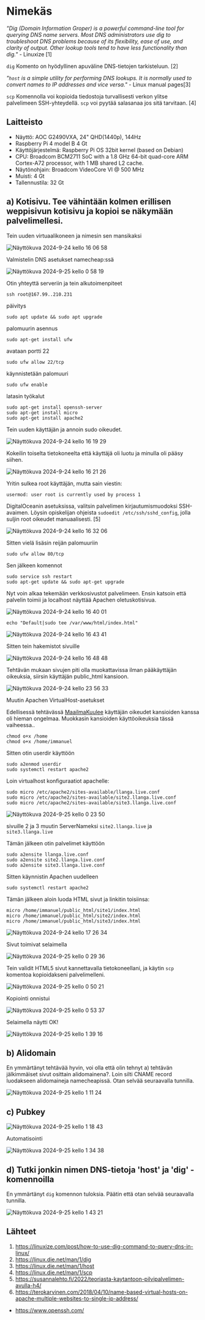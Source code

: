 
# Nimekäs

_"Dig (Domain Information Groper) is a powerful command-line tool for querying DNS name servers.
Most DNS administrators use dig to troubleshoot DNS problems because of its flexibility, 
ease of use, and clarity of output. Other lookup tools tend to have less functionality than dig."_ - Linuxize [1]

`dig` Komento on hyödyllinen apuväline DNS-tietojen tarkisteluun. [2]

_"`host` is a simple utility for performing DNS lookups. It is normally used to convert names to IP addresses and vice versa."_ - Linux manual pages[3]

`scp` Komennolla voi kopioida tiedostoja turvallisesti verkon ylitse palvelimeen SSH-yhteydellä. `scp` voi pyytää salasanaa jos sitä tarvitaan. [4]

## Laitteisto

- Näyttö: AOC G2490VXA, 24" QHD(1440p), 144Hz
- Raspberry Pi 4 model B 4 Gt
- Käyttöjärjestelmä: Raspberry Pi OS 32bit kernel (based on Debian)
- CPU: Broadcom BCM2711 SoC with a 1.8 GHz 64-bit quad-core ARM Cortex-A72 processor, with 1 MB shared L2 cache.
- Näytönohjain: Broadcom VideoCore VI @ 500 MHz
- Muisti: 4 Gt
- Tallennustila: 32 Gt


## a) Kotisivu. Tee vähintään kolmen erillisen weppisivun kotisivu ja kopioi se näkymään palvelimellesi. 

Tein uuden virtuaalikoneen ja nimesin sen mansikaksi

![Näyttökuva 2024-9-24 kello 16 06 58](https://github.com/user-attachments/assets/01a77236-a660-4b4e-a277-b8fd73811725)

Valmistelin DNS asetukset namecheap:ssä

![Näyttökuva 2024-9-25 kello 0 58 19](https://github.com/user-attachments/assets/ded4fead-1c4d-426b-b70f-1c182da27e39)


Otin yhteyttä serveriin ja tein alkutoimenpiteet

    ssh root@167.99..210.231

  päivitys

    sudo apt update && sudo apt upgrade

  palomuurin asennus
  
    sudo apt-get install ufw
    
  avataan portti 22
  
    sudo ufw allow 22/tcp
    
  käynnistetään palomuuri
  
    sudo ufw enable

 latasin  työkalut
 
    sudo apt-get install openssh-server
    sudo apt-get install micro
    sudo apt-get install apache2

Tein uuden käyttäjän ja annoin sudo oikeudet.

![Näyttökuva 2024-9-24 kello 16 19 29](https://github.com/user-attachments/assets/2250a0a0-97b5-4d5a-ad63-25260a1c501a)

Kokeilin toiselta tietokoneelta että käyttäjä oli luotu ja minulla oli pääsy siihen.

![Näyttökuva 2024-9-24 kello 16 21 26](https://github.com/user-attachments/assets/0f161ad8-8e3e-4385-a3af-57939eaac763)

Yritin sulkea root käyttäjän, mutta sain viestin:

    usermod: user root is currently used by process 1

DigitalOceanin asetuksissa, valitsin palvelimen kirjautumismuodoksi SSH-avaimen. Löysin opiskelijan ohjeista `sudoedit /etc/ssh/sshd_config`, jolla suljin root oikeudet manuaalisesti. [5]


![Näyttökuva 2024-9-24 kello 16 32 06](https://github.com/user-attachments/assets/6261feb4-ad9b-4678-ba75-d34f9fe98210)

Sitten vielä lisäsin reijän palomuuriin

    sudo ufw allow 80/tcp

Sen jälkeen komennot

    sudo service ssh restart
    sudo apt-get update && sudo apt-get upgrade

Nyt voin alkaa tekemään verkkosivustot palvelimeen. Ensin katsoin että palvelin toimii ja localhost näyttää Apachen oletuskotisivua.

![Näyttökuva 2024-9-24 kello 16 40 01](https://github.com/user-attachments/assets/a28ac554-a185-452a-9056-6d025087833c)

    echo "Default|sudo tee /var/www/html/index.html"

![Näyttökuva 2024-9-24 kello 16 43 41](https://github.com/user-attachments/assets/9a4c8e9e-24e5-4dae-bfab-9ffd3f8b45d2)

Sitten tein hakemistot sivuille

![Näyttökuva 2024-9-24 kello 16 48 48](https://github.com/user-attachments/assets/e3fd4ebe-18fc-47dc-a6ca-b2e65fc5d1a4)

Tehtävän mukaan sivujen piti olla muokattavissa ilman pääkäyttäjän oikeuksia, siirsin käyttäjän public_html kansioon.

![Näyttökuva 2024-9-24 kello 23 56 33](https://github.com/user-attachments/assets/13c17bbb-975f-4da5-bbc9-ddf3a2824dcd)


Muutin Apachen VirtualHost-asetukset

    

Edellisessä tehtävässä [MaailmaKuulee](https://github.com/bhg995/lise/blob/main/h4/maailmaKuulee.md) käyttäjän oikeudet kansioiden kanssa oli hieman ongelmaa. Muokkasin kansioiden käyttöoikeuksia tässä vaiheessa..

    chmod o+x /home
    chmod o+x /home/immanuel

Sitten otin userdir käyttöön

    sudo a2enmod userdir
    sudo systemctl restart apache2

Loin virtualhost konfiguraatiot apachelle:

    sudo micro /etc/apache2/sites-available/llanga.live.conf
    sudo micro /etc/apache2/sites-available/site2.llanga.live.conf
    sudo micro /etc/apache2/sites-available/site3.llanga.live.conf

![Näyttökuva 2024-9-25 kello 0 23 50](https://github.com/user-attachments/assets/9d8f69d0-baf9-4a5c-b1f7-51b063f80679)

sivuille 2 ja 3 muutin ServerNameksi `site2.llanga.live` ja `site3.llanga.live`

Tämän jälkeen otin palvelimet käyttöön

    sudo a2ensite llanga.live.conf
    sudo a2ensite site2.llanga.live.conf
    sudo a2ensite site3.llanga.live.conf

Sitten käynnistin Apachen uudelleen

    sudo systemctl restart apache2

Tämän jälkeen aloin luoda HTML sivut ja linkitin toisiinsa:

    micro /home/immanuel/public_html/site1/index.html
    micro /home/immanuel/public_html/site2/index.html
    micro /home/immanuel/public_html/site3/index.html
    

![Näyttökuva 2024-9-24 kello 17 26 34](https://github.com/user-attachments/assets/7cafdd34-5144-47b8-9128-98295ec680b7)

Sivut toimivat selaimella

![Näyttökuva 2024-9-25 kello 0 29 36](https://github.com/user-attachments/assets/816df7f0-ff70-45ae-b877-9570996cb8f4)

Tein validit HTML5 sivut kannettavalla tietokoneellani, ja käytin `scp` komentoa kopioidakseni palvelimelleni.

![Näyttökuva 2024-9-25 kello 0 50 21](https://github.com/user-attachments/assets/c30340a2-0d6a-4650-8780-f360b702c4d9)

Kopiointi onnistui

![Näyttökuva 2024-9-25 kello 0 53 37](https://github.com/user-attachments/assets/eb205ba9-229d-4ee5-8bd6-538640089fdd)

Selaimella näytti OK!

![Näyttökuva 2024-9-25 kello 1 39 16](https://github.com/user-attachments/assets/fcdab75b-f019-45f4-9949-f62733b8b863)


## b) Alidomain

En ymmärtänyt tehtävää hyvin, voi olla että olin tehnyt a) tehtävän jälkimmäiset sivut osittain alidomainena?. Loin silti CNAME record luodakseen alidomaineja namecheapissä. Otan selvää seuraavalla tunnilla.

![Näyttökuva 2024-9-25 kello 1 11 24](https://github.com/user-attachments/assets/4a639787-9dd5-424c-9bb0-6fafcd3a0835)

## c) Pubkey

![Näyttökuva 2024-9-25 kello 1 18 43](https://github.com/user-attachments/assets/1bffe5bd-c970-4a96-9a2b-1e538df64c93)

Automatisointi

![Näyttökuva 2024-9-25 kello 1 34 38](https://github.com/user-attachments/assets/2ee10c53-5fca-484f-a8d5-a988ef89eceb)

## d) Tutki jonkin nimen DNS-tietoja 'host' ja 'dig' -komennoilla

En ymmärtänyt `dig` komennon tuloksia. Päätin että otan selvää seuraavalla tunnilla.

![Näyttökuva 2024-9-25 kello 1 43 21](https://github.com/user-attachments/assets/1cfbf668-3de1-4192-b868-bf9f93e5a2fc)


## Lähteet

1. https://linuxize.com/post/how-to-use-dig-command-to-query-dns-in-linux/
2. https://linux.die.net/man/1/dig
3. https://linux.die.net/man/1/host
4. https://linux.die.net/man/1/scp
5. https://susannalehto.fi/2022/teoriasta-kaytantoon-pilvipalvelimen-avulla-h4/
6. https://terokarvinen.com/2018/04/10/name-based-virtual-hosts-on-apache-multiple-websites-to-single-ip-address/

- https://www.openssh.com/

